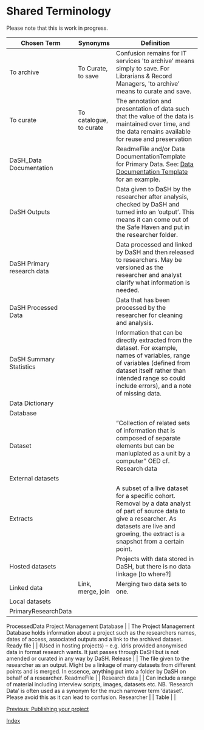 # Shared Terminology

Please note that this is work in progress.

Chosen Term  | Synonyms | Definition
------------ | -------------| -------------
To archive | To Curate, to save | Confusion remains for IT services 'to archive' means simply to save.  For Librarians & Record Managers, 'to archive' means to curate and save.
To curate | To catalogue, to curate | The annotation and presentation of data such that the value of the data is maintained over time, and the data remains available for reuse and preservation
DaSH_Data Documentation | |ReadmeFile and/or Data DocumentationTemplate for Primary Data. See: [Data Documentation Template](https://github.com/AbdnCHDS/DataDocumentationTemplate) for an example.
DaSH Outputs | | Data given to DaSH by the researcher after analysis, checked by DaSH and turned into an ‘output’. This means it can come out of the Safe Haven and put in the researcher folder.
DaSH Primary research data | | Data processed and linked by DaSH and then released to researchers. May be versioned as the researcher and analyst clarify what information is needed.
DaSH Processed Data | | Data that has been processed by the researcher for cleaning and analysis.
DaSH Summary Statistics | | Information that can be directly extracted from the dataset. For example, names of variables, range of variables (defined from dataset itself rather than intended range so could include errors), and a note of missing data.
Data Dictionary | |
Database | |
Dataset | | “Collection of related sets of information that is composed of separate elements but can be maniuplated as a unit by a computer” OED  cf. Research data
External datasets | |
Extracts | | A subset of a live dataset for a specific cohort.  Removal by a data analyst of part of source data to give a researcher.  As datasets are live and growing, the extract is a snapshot from a certain point.  
Hosted datasets | | Projects with data stored in DaSH, but there is no data linkage [to where?]
Linked data | Link, merge, join | Merging two data sets to one.
Local datasets | |
PrimaryResearchData | |
ProcessedData
Project Management Database | | The Project Management Database holds information about a project such as the researchers names, dates of access, associated outputs and a link to the archived dataset.
Ready file | | (Used in hosting projects) – e.g. Idris provided anonymised data in format research wants.  It just passes through DaSH but is not amended or curated in any way by DaSH.
Release | | The file given to the researcher as an output.  Might be a linkage of many datasets from different points and is merged.  In essence, anything put into a folder by DaSH on behalf of a researcher.
ReadmeFile | |
Research data | | Can include a range of material including interview scripts, images, datasets etc. NB.  ‘Research Data’ is often used as a synonym for the much narrower term ‘dataset’.  Please avoid this as it can lead to confusion.
Researcher | |
Table | |


[Previous: Publishing your project](publishing.md)

[Index](index.md)
